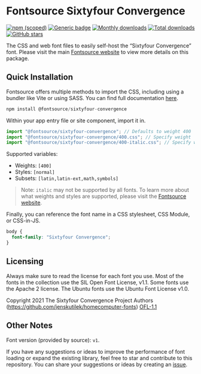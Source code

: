# Fontsource Sixtyfour Convergence

[![npm (scoped)](https://img.shields.io/npm/v/@fontsource/sixtyfour-convergence?color=brightgreen)](https://www.npmjs.com/package/@fontsource/sixtyfour-convergence) [![Generic badge](https://img.shields.io/badge/fontsource-passing-brightgreen)](https://github.com/fontsource/fontsource) [![Monthly downloads](https://badgen.net/npm/dm/@fontsource/sixtyfour-convergence)](https://github.com/fontsource/fontsource) [![Total downloads](https://badgen.net/npm/dt/@fontsource/sixtyfour-convergence)](https://github.com/fontsource/fontsource) [![GitHub stars](https://img.shields.io/github/stars/fontsource/fontsource.svg?style=social&label=Star)](https://github.com/fontsource/fontsource/stargazers)

The CSS and web font files to easily self-host the “Sixtyfour Convergence” font. Please visit the main [Fontsource website](https://fontsource.org/fonts/sixtyfour-convergence) to view more details on this package.

## Quick Installation

Fontsource offers multiple methods to import the CSS, including using a bundler like Vite or using SASS. You can find full documentation [here](https://fontsource.org/docs/getting-started/introduction).

```javascript
npm install @fontsource/sixtyfour-convergence
```

Within your app entry file or site component, import it in.

```javascript
import "@fontsource/sixtyfour-convergence"; // Defaults to weight 400
import "@fontsource/sixtyfour-convergence/400.css"; // Specify weight
import "@fontsource/sixtyfour-convergence/400-italic.css"; // Specify weight and style
```

Supported variables:
- Weights: `[400]`
- Styles: `[normal]`
- Subsets: `[latin,latin-ext,math,symbols]`

> Note: `italic` may not be supported by all fonts. To learn more about what weights and styles are supported, please visit the [Fontsource website](https://fontsource.org/fonts/sixtyfour-convergence).

Finally, you can reference the font name in a CSS stylesheet, CSS Module, or CSS-in-JS.

```css
body {
  font-family: "Sixtyfour Convergence";
}
```

## Licensing
Always make sure to read the license for each font you use. Most of the fonts in the collection use the SIL Open Font License, v1.1. Some fonts use the Apache 2 license. The Ubuntu fonts use the Ubuntu Font License v1.0.

Copyright 2021 The Sixtyfour Convergence Project Authors (https://github.com/jenskutilek/homecomputer-fonts)
[OFL-1.1](https://openfontlicense.org)

## Other Notes
Font version (provided by source): `v1`.

If you have any suggestions or ideas to improve the performance of font loading or expand the existing library, feel free to star and contribute to this repository. You can share your suggestions or ideas by creating an [issue](https://github.com/fontsource/fontsource/issues).